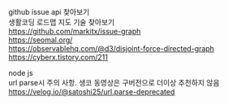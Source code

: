 github issue api 찾아보기  
생활코딩 로드맵 지도 기술 찾아보기  
https://github.com/markitx/issue-graph  
https://seomal.org/  
https://observablehq.com/@d3/disjoint-force-directed-graph  
https://cyberx.tistory.com/211  



node js  
url parse시 주의 사항. 생코 동영상은 구버전으로 더이상 추천하지 않음  
https://velog.io/@satoshi25/url.parse-deprecated  
